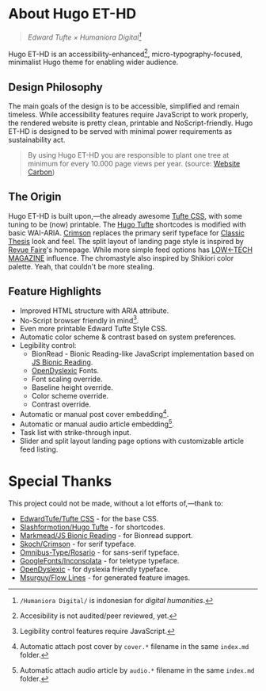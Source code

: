 # About Hugo ET-HD

> _Edward Tufte × Humaniora Digital[^1]_

Hugo ET-HD is an accessibility-enhanced[^2], micro-typography-focused, minimalist Hugo theme for enabling wider audience.

## Design Philosophy

The main goals of the design is to be accessible, simplified and remain timeless.
While accessibility features require JavaScript to work properly,
the rendered website is pretty clean, printable and NoScript-friendly.
Hugo ET-HD is designed to be served with minimal power requirements as sustainability act.

> By using Hugo ET-HD you are responsible to plant one tree at minimum for every 10.000 page views per year. (source: [Website Carbon](https://www.websitecarbon.com/website/ethd-foxx-ink-id/))

## The Origin

Hugo ET-HD is built upon,—the already awesome [Tufte CSS](https://github.com/edwardtufte/tufte-css), with some tuning to be (now) printable.
The [Hugo Tufte](https://github.com/slashformotion/hugo-tufte) shortcodes is modified with basic WAI-ARIA.
[Crimson](https://github.com/skosch/Crimson) replaces the primary serif typeface for [Classic Thesis](https://github.com/classicthesis/classicthesis) look and feel.
The split layout of landing page style is inspired by [Revue Faire](https://revue-faire.eu/)'s homepage.
While more simple feed options has [LOW←TECH MAGAZINE](https://solar.lowtechmagazine.com/) influence.
The chromastyle also inspired by Shikiori color palette.
Yeah, that couldn't be more stealing.

## Feature Highlights

- Improved HTML structure with ARIA attribute.
- No-Script browser friendly in mind[^3].
- Even more printable Edward Tufte Style CSS.
- Automatic color scheme & contrast based on system preferences.
- Legibility control:
  - BionRead - Bionic Reading-like JavaScript implementation based on [JS Bionic Reading](https://github.com/markmead/js-bionic-reading).
  - [OpenDyslexic](https://opendyslexic.org) Fonts.
  - Font scaling override.
  - Baseline height override.
  - Color scheme override.
  - Contrast override.
- Automatic or manual post cover embedding[^4].
- Automatic or manual audio article embedding[^5]. 
- Task list with strike-through input.
- Slider and split layout landing page options with customizable article feed listing.

# Special Thanks

This project could not be made, without a lot efforts of,—thank to:

- [EdwardTufe/Tufte CSS](https://github.com/edwardtufte/tufte-css) - for the base CSS.
- [Slashformotion/Hugo Tufte](https://github.com/slashformotion/hugo-tufte) - for shortcodes.
- [Markmead/JS Bionic Reading](https://github.com/markmead/js-bionic-reading) - for Bionread support.
- [Skoch/Crimson](https://github.com/skosch/Crimson) - for serif typeface.
- [Omnibus-Type/Rosario](https://github.com/Omnibus-Type/Rosario) - for sans-serif typeface.
- [GoogleFonts/Inconsolata](https://github.com/googlefonts/Inconsolata) - for teletype typeface.
- [OpenDyslexic](https://opendyslexic.org) - for dyslexia friendly typeface.
- [Msurguy/Flow Lines](https://github.com/msurguy/flow-lines) - for generated feature images.

[^1]: `/Humaniora Digital/` is indonesian for *digital humanities*.
[^2]: Accesibility is not audited/peer reviewed, yet.
[^3]: Legibility control features require JavaScript.
[^4]: Automatic attach post cover by `cover.*` filename in the same `index.md` folder.
[^5]: Automatic attach audio article by `audio.*` filename in the same `index.md` folder.